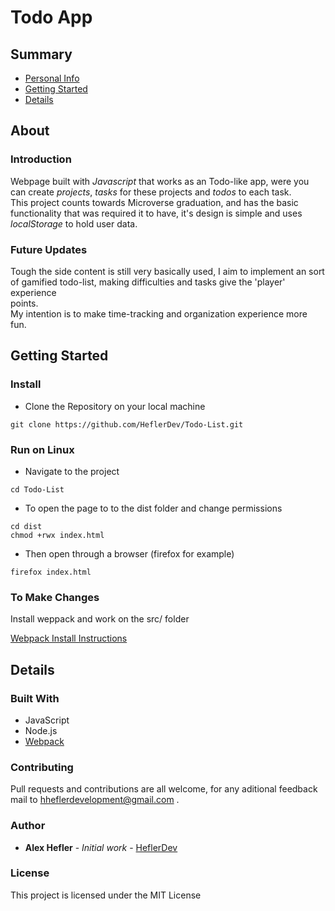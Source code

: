 # Todo App

## Summary

- [Personal Info](##About)
- [Getting Started](##Getting-Started)
- [Details](##Details)

## About

### Introduction

Webpage built with *Javascript* that works as an Todo-like app, were you can
create *projects*, *tasks* for these projects and *todos* to each task. <br>
This project counts towards Microverse graduation, and has the basic functionality
that was required it to have, it's design is simple and uses *localStorage* to hold
user data. <br>

### Future Updates 

Tough the side content is still very basically used, I aim to implement an sort of
gamified todo-list, making difficulties and tasks give the 'player' experience <br>
points. <br>
My intention is to make time-tracking and organization experience more fun.   

## Getting Started

### Install

* Clone the Repository on your local machine

`` git clone https://github.com/HeflerDev/Todo-List.git ``

### Run on Linux

* Navigate to the project 

`` cd Todo-List ``

* To open the page to to the dist folder and change permissions

`` cd dist `` <br>
`` chmod +rwx index.html ``

* Then open through a browser (firefox for example)

`` firefox index.html ``

### To Make Changes

Install weppack and work on the src/ folder

[Webpack Install Instructions](https://webpack.js.org/guides/getting-started/)

## Details

### Built With

* JavaScript
* Node.js
* [Webpack](https://webpack.js.org/)

### Contributing

Pull requests and contributions are all welcome, for any aditional feedback mail to hheflerdevelopment@gmail.com .

### Author

* **Alex Hefler** - *Initial work* - [HeflerDev](https://github.com/heflerdev)

### License

This project is licensed under the MIT License
